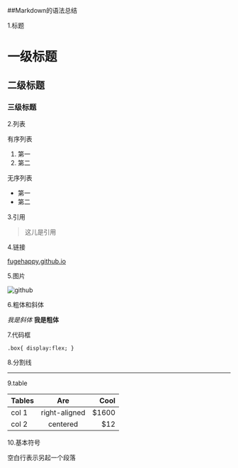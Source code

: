 ##Markdown的语法总结

1.标题
# 一级标题

## 二级标题

### 三级标题

2.列表

有序列表

1. 第一
2. 第二

无序列表
* 第一
* 第二

3.引用

>这儿是引用

4.链接

[fugehappy.github.io](https://github.com)

5.图片

![github](http://mouapp.com/Mou_128.png)

6.粗体和斜体

*我是斜体*
**我是粗体**

7.代码框

`
.box{
  display:flex;
}
`

8.分割线

***

9.table

| Tables        | Are           | Cool  |
| ------------- |:-------------:| -----:|
| col 1         | right-aligned | $1600 |
| col 2         | centered      |   $12 |

10.基本符号

空白行表示另起一个段落



















